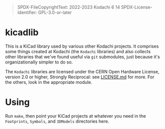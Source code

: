 > SPDX-FileCopyrightText: 2022-2023 Kodachi 6 14
> SPDX-License-Identifier: GPL-3.0-or-later

# kicadlib

This is a KiCad library used by various other Kodachi projects. It comprises
some things created at Kodachi (the `Kodachi` libraries) and also collects
other libraries that we've found useful via `git` submodules, just because
it's organizationally simpler to do so.

The `Kodachi` libraries are licensed under the CERN Open Hardware License,
version 2.0 or higher, Strongly Reciprocal: see [LICENSE.md](LICENSE.md) for
more. For the others, look in the appropriate module.

# Using

Run `make`, then point your KiCad projects at whatever you need in the
`Footprints`, `Symbols`, and `3DModels` directories here.
